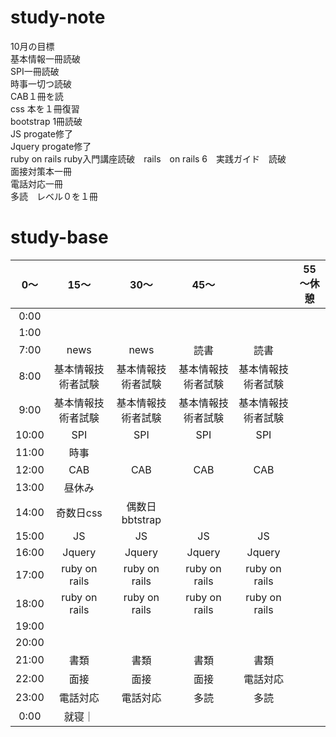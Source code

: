 # study-note
10月の目標　<br>
基本情報一冊読破<br>
SPI一冊読破<br>
時事一切つ読破<br>
CAB１冊を読<br>
css 本を１冊復習<br>
bootstrap 1冊読破<br>
JS progate修了<br>
Jquery progate修了<br>
ruby on rails ruby入門講座読破　rails　on rails 6　実践ガイド　読破<br>
面接対策本一冊<br>
電話対応一冊<br>
多読　レベル０を１冊

# study-base
|	0～|	15～|	30～|	45～|	|   55～休憩    |
|:--:|:--:|:--:|:--:|:--:|:--:|
|0:00|
|1:00|
|7:00	|news	|news	|読書	|読書|
|8:00	|基本情報技術者試験|	基本情報技術者試験|	基本情報技術者試験|	基本情報技術者試験|	|
|9:00	|基本情報技術者試験|	基本情報技術者試験|	基本情報技術者試験|	基本情報技術者試験|	|
|10:00	|SPI|	SPI|	SPI|	SPI|	|
|11:00	|時事|
|12:00	|CAB|	CAB|	CAB|	CAB|	|
|13:00	|昼休み|
|14:00	|奇数日css|偶数日bbtstrap|
|15:00	|JS|	JS|	JS|	JS|
|16:00	|Jquery|	Jquery|	Jquery	|Jquery|	|
|17:00	|ruby on rails|	ruby on rails|	ruby on rails|	ruby on rails|	|
|18:00	|ruby on rails|	ruby on rails|	ruby on rails|	ruby on rails|	|
|19:00	|
|20:00	|
|21:00	|書類|	書類|	書類|書類	|
|22:00	|面接|面接|面接|電話対応|
|23:00	|電話対応|電話対応|	多読	|多読	|
|0:00	|就寝｜
